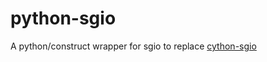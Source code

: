 # python-sgio

A python/construct wrapper for sgio to replace [cython-sgio](https://github.com/python-scsi/cython-sgio)

